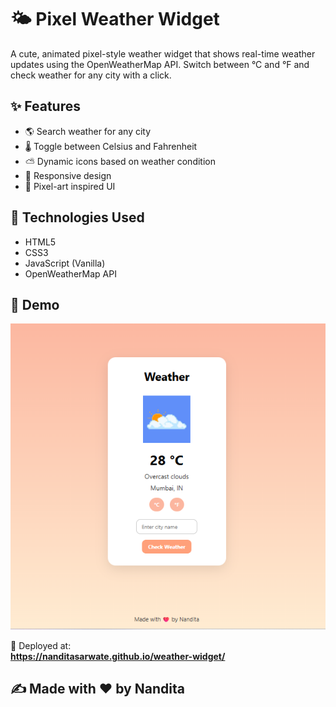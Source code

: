 # 🌤️ Pixel Weather Widget

A cute, animated pixel-style weather widget that shows real-time weather updates using the OpenWeatherMap API. Switch between °C and °F and check weather for any city with a click.

## ✨ Features

- 🌎 Search weather for any city
- 🌡️ Toggle between Celsius and Fahrenheit
- ⛅ Dynamic icons based on weather condition
- 📱 Responsive design
- 💖 Pixel-art inspired UI

## 🔧 Technologies Used

- HTML5
- CSS3
- JavaScript (Vanilla)
- OpenWeatherMap API

## 📸 Demo

![Demo Screenshot](Images/demo.png)

📍 Deployed at:  
**https://nanditasarwate.github.io/weather-widget/**

## ✍️ Made with ❤️ by Nandita